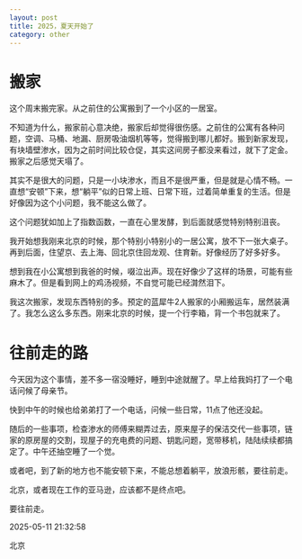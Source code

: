 ```yaml
---
layout: post
title: 2025，夏天开始了
category: other
---
```


# 搬家

这个周末搬完家。从之前住的公寓搬到了一个小区的一居室。

不知道为什么，搬家前心意决绝，搬家后却觉得很伤感。之前住的公寓有各种问题，空调、马桶、地漏、厨房吸油烟机等等，觉得搬到哪儿都好。搬到新家发现，有块墙壁渗水，因为之前时间比较仓促，其实这间房子都没来看过，就下了定金。搬家之后感觉天塌了。

其实不是很大的问题，只是一小块渗水，而且不是很严重，但是就是心情不畅。一直想“安顿”下来，想“躺平”似的日常上班、日常下班，过着简单重复的生活。但是好像因为这个小问题，我不能这么做了。

这个问题犹如加上了指数函数，一直在心里发酵，到后面就感觉特别特别沮丧。

我开始想我刚来北京的时候，那个特别小特别小的一居公寓，放不下一张大桌子。再到后面，住望京、去上海、回北京住回龙观、住育新。好像经历了好多好多。

想到我在小公寓想到我爸的时候，啜泣出声。现在好像少了这样的场景，可能有些麻木了。但是看到网上的鸡汤视频，不自觉可能已经潸然泪下。

我这次搬家，发现东西特别的多。预定的蓝犀牛2人搬家的小厢搬运车，居然装满了。我怎么这么多东西。刚来北京的时候，提一个行李箱，背一个书包就来了。

# 往前走的路

今天因为这个事情，差不多一宿没睡好，睡到中途就醒了。早上给我妈打了一个电话问候了母亲节。

快到中午的时候也给弟弟打了一个电话，问候一些日常，11点了他还没起。

随后的一些事项，检查渗水的师傅来糊弄过去，原来屋子的保洁交代一些事项，链家的原房屋的交割，现屋子的充电费的问题、钥匙问题，宽带移机，陆陆续续都搞定了。中午还抽空睡了一个觉。

或者吧，到了新的地方也不能安顿下来，不能总想着躺平，放浪形骸，要往前走。

北京，或者现在工作的亚马逊，应该都不是终点吧。

要往前走。

2025-05-11 21:32:58

北京
